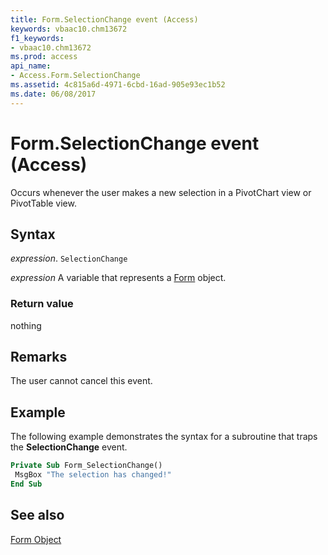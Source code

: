 ```yaml
---
title: Form.SelectionChange event (Access)
keywords: vbaac10.chm13672
f1_keywords:
- vbaac10.chm13672
ms.prod: access
api_name:
- Access.Form.SelectionChange
ms.assetid: 4c815a6d-4971-6cbd-16ad-905e93ec1b52
ms.date: 06/08/2017
---
```



# Form.SelectionChange event (Access)

Occurs whenever the user makes a new selection in a PivotChart view or PivotTable view.


## Syntax

_expression_. `SelectionChange`

_expression_ A variable that represents a [Form](Access.Form.md) object.


### Return value

nothing


## Remarks

The user cannot cancel this event.


## Example

The following example demonstrates the syntax for a subroutine that traps the  **SelectionChange** event.


```vb
Private Sub Form_SelectionChange() 
 MsgBox "The selection has changed!" 
End Sub
```


## See also


[Form Object](Access.Form.md)


